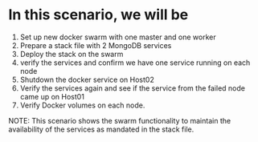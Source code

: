 # In this scenario, we will be 

1. Set up new docker swarm with one master and one worker
2. Prepare a stack file with 2 MongoDB services
3. Deploy the stack on the swarm
4. verify the services and confirm we have one service running on each node
5. Shutdown the docker service on Host02
6. Verify the services again and see if the service from the failed node came up on Host01
7. Verify Docker volumes on each node.

NOTE: This scenario shows the swarm functionality to maintain the availability of the services as mandated in the stack file. 
